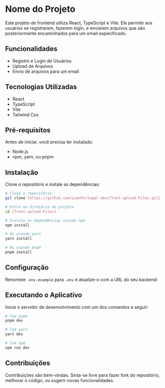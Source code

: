 
# Nome do Projeto

Este projeto de frontend utiliza React, TypeScript e Vite. Ele permite aos usuários se registrarem, fazerem login, e enviarem arquivos que são posteriormente encaminhados para um email especificado.

## Funcionalidades

- Registro e Login de Usuários
- Upload de Arquivos
- Envio de arquivos para um email

## Tecnologias Utilizadas

- React
- TypeScript
- Vite
- Tailwind Css

## Pré-requisitos

Antes de iniciar, você precisa ter instalado:

- Node.js
- npm, yarn, ou pnpm

## Instalação

Clone o repositório e instale as dependências:

```bash
# Clone o repositório
git clone [https://github.com/LuanPortugal-dev/front-upload-Files.git]

# Entre no diretório do projeto
cd [front-upload-Files]

# Instale as dependências usando npm
npm install

# Ou usando yarn
yarn install

# Ou usando pnpm
pnpm install
```

## Configuração

Renomeie `.env.example` para `.env` e atualize-o com a URL do seu backend:

## Executando o Aplicativo

Inicie o servidor de desenvolvimento com um dos comandos a seguir:

```bash
# Com pnpm
pnpm dev

# Com yarn
yarn dev

# Com npm
npm run dev
```

## Contribuições

Contribuições são bem-vindas. Sinta-se livre para fazer fork do repositório, melhorar o código, ou sugerir novas funcionalidades.
